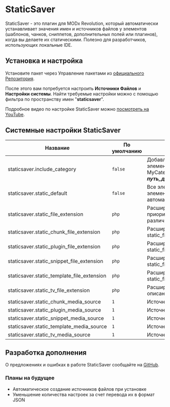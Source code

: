 # StaticSaver

StaticSaver - это плагин для MODx Revolution, который автоматически устанавливает значения имен и источников файлов у элементов (шаблонов, чанков, сниппетов, дополнительных полей или плагинов), когда вы делаете их статическими. Полезно для разработчиков, использующих локальные IDE.

## Установка и настройка

Установите пакет через Управление пакетами из [официального Репозитория](http://modx.com/extras/package/staticsaver).

После этого вам потребуется настроить **Источники Файлов** и **Настройки системы**. Найти требуемые настройки можно с помощью фильтра по пространству имен "**staticsaver**".

Подробное видео по настройке StaticSaver можно [посмотреть на YouTube](http://www.youtube.com/watch?v=l3ObHPfFKTM).

## Системные настройки StaticSaver

| Название                                   | По умолчанию | Описание                                                                                                                                                                             |
| ------------------------------------------ | ------------ | ------------------------------------------------------------------------------------------------------------------------------------------------------------------------------------ |
| staticsaver.include_category               | `false`        | Добавляет папку с именем категории в путь до элемента. Например, Сниппет MySnippet в категории MyCategory будет находиться в ***путь_до_источника_файлов/MyCategory/MySnippet.php*** |
| staticsaver.static_default                 | `false`        | Все элементы при открытии формы редактирования элемента устанавливаются статическими автоматически.                                                                                  |
| staticsaver.static_file_extension          | `php`          | Расширение файла всех элементов. Имеет высший приоритет. Установите пустое значение, чтобы настроить различные расширения для разных элементов.                                      |
| staticsaver.static_chunk_file_extension    | `php`          | Расширение файлов чанков. См. описание static_file_extension.                                                                                                                        |
| staticsaver.static_plugin_file_extension   | `php`          | Расширение файлов плагинов. См. описание static_file_extension.                                                                                                                      |
| staticsaver.static_snippet_file_extension  | `php`          | Расширение файлов сниппетов. См. описание static_file_extension.                                                                                                                     |
| staticsaver.static_template_file_extension | `php`          | Расширение файлов шаблонов. См. описание static_file_extension.                                                                                                                      |
| staticsaver.static_tv_file_extension       | `php`          | Расширение файлов дополнительных полей. См. описание static_file_extension.                                                                                                          |
| staticsaver.static_chunk_media_source      | `1`            | Источник файлов чанков.                                                                                                                                                              |
| staticsaver.static_plugin_media_source     | `1`            | Источник файлов плагинов.                                                                                                                                                            |
| staticsaver.static_snippet_media_source    | `1`            | Источник файлов сниппетов.                                                                                                                                                           |
| staticsaver.static_template_media_source   | `1`            | Источник файлов шаблонов.                                                                                                                                                            |
| staticsaver.static_tv_media_source         | `1`            | Источник файлов дополнительных полей.                                                                                                                                                |

## Разработка дополнения

О предложениях и ошибках в работе StaticSaver сообщайте на [GitHub](https://github.com/argnist/StaticSaver/issues/).

### Планы на будущее

* Автоматическое создание источников файлов при установке
* Уменьшение количества настроек за счет перевода их в формат JSON
